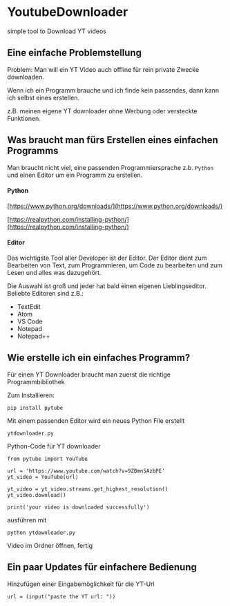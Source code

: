 # YoutubeDownloader
simple tool to Download YT videos


## Eine einfache Problemstellung

Problem: Man will ein YT Video auch offline für rein private Zwecke downloaden.

Wenn ich ein Programm brauche und ich finde kein passendes, dann kann ich selbst eines erstellen.

z.B. meinen eigene YT downloader ohne Werbung oder versteckte Funktionen.


## Was braucht man fürs Erstellen eines einfachen Programms

Man braucht nicht viel, eine passenden Programmiersprache z.b. `Python` und einen Editor um ein Programm zu erstellen.

#### Python

[https://www.python.org/downloads/](https://www.python.org/downloads/)

[https://realpython.com/installing-python/](https://realpython.com/installing-python/)


#### Editor

Das wichtigste Tool aller Developer ist der Editor. Der Editor dient zum Bearbeiten von Text, zum Programmieren, um Code zu bearbeiten und zum Lesen und alles was dazugehört.

Die Auswahl ist groß und jeder hat bald einen eigenen Lieblingseditor.
Beliebte Editoren sind z.B.:

* TextEdit
* Atom
* VS Code
* Notepad
* Notepad++


## Wie erstelle ich ein einfaches Programm?

Für einen YT Downloader braucht man zuerst die richtige Programmbibliothek 

Zum Installieren:

	pip install pytube
		

Mit einem passenden Editor wird ein neues Python File erstellt
	
	ytdownloader.py
	
	
Python-Code für YT downloader

	from pytube import YouTube

	url = 'https://www.youtube.com/watch?v=9ZBmn5AzbPE'
	yt_video = YouTube(url)

	yt_video = yt_video.streams.get_highest_resolution()
	yt_video.download()

	print('your video is downloaded successfully')


ausführen mit

	python ytdownloader.py
	
Video im Ordner öffnen, fertig

## Ein paar Updates für einfachere Bedienung

Hinzufügen einer Eingabemöglichkeit für die YT-Url
	
	url = (input("paste the YT url: "))
	
